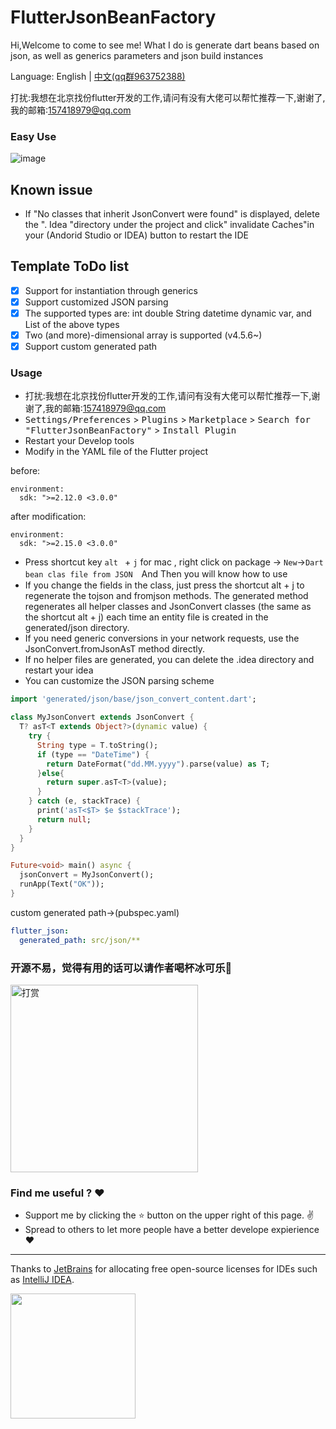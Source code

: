 
# FlutterJsonBeanFactory

Hi,Welcome to come to see me!
What I do is generate dart beans based on json, as well as generics parameters and json build instances

Language: English | [中文(qq群963752388)](https://juejin.cn/post/7030739002969817118/)

打扰:我想在北京找份flutter开发的工作,请问有没有大佬可以帮忙推荐一下,谢谢了,我的邮箱:157418979@qq.com

### Easy Use
![image](.github/beantojson_factory.gif)

## Known issue
- If "No classes that inherit JsonConvert were found" is displayed, delete the ". Idea "directory under the project and click" invalidate Caches"in your (Andorid Studio or IDEA) button to restart the IDE

## Template ToDo list
- [x] Support for instantiation through generics
- [x] Support customized JSON parsing
- [x] The supported types are: int double String datetime dynamic var, and List of the above types
- [x] Two (and more)-dimensional array is supported (v4.5.6~)
- [x] Support custom generated path

<!-- Plugin description -->
### Usage
* 打扰:我想在北京找份flutter开发的工作,请问有没有大佬可以帮忙推荐一下,谢谢了,我的邮箱:157418979@qq.com
* <kbd>Settings/Preferences</kbd> > <kbd>Plugins</kbd> > <kbd>Marketplace</kbd> > <kbd>Search for "FlutterJsonBeanFactory"</kbd> >
  <kbd>Install Plugin</kbd>
* Restart your Develop tools
* Modify in the YAML file of the Flutter project

before:
```
environment:
  sdk: ">=2.12.0 <3.0.0"
```
after modification:
```
environment:
  sdk: ">=2.15.0 <3.0.0"
```
* Press shortcut key `alt ` + `j` for mac  , right click on package -> `New`->`Dart bean clas file from JSON`　And Then you will know how to use
* If you change the fields in the class, just press the shortcut alt + j to regenerate the tojson and fromjson methods. The generated method regenerates all helper classes and JsonConvert classes (the same as the shortcut alt + j) each time an entity file is created in the generated/json directory.
* If you need generic conversions in your network requests, use the JsonConvert.fromJsonAsT<T> method directly.
* If no helper files are generated, you can delete the .idea directory and restart your idea
* You can customize the JSON parsing scheme
```dart
import 'generated/json/base/json_convert_content.dart';

class MyJsonConvert extends JsonConvert {
  T? asT<T extends Object?>(dynamic value) {
    try {
      String type = T.toString();
      if (type == "DateTime") {
        return DateFormat("dd.MM.yyyy").parse(value) as T;
      }else{
        return super.asT<T>(value);
      }
    } catch (e, stackTrace) {
      print('asT<$T> $e $stackTrace');
      return null;
    }
  }
}

Future<void> main() async {
  jsonConvert = MyJsonConvert();
  runApp(Text("OK"));
}
```

custom generated path->(pubspec.yaml)
```yaml 
flutter_json:
  generated_path: src/json/**
```

<!-- Plugin description end -->

### 开源不易，觉得有用的话可以请作者喝杯冰可乐🥤
<img src="https://github.com/fluttercandies/FlutterJsonBeanFactory/blob/master/wechat_pay.png" width = "300" height = "300" alt="打赏"/>

### Find me useful ? :heart:
* Support me by clicking the :star: button on the upper right of this page. :v:
* Spread to others to let more people have a better develope expierience :heart:
---
Thanks to [JetBrains](https://www.jetbrains.com/?from=fluttercandies) for allocating free open-source licenses for IDEs
such as [IntelliJ IDEA](https://www.jetbrains.com/idea/?from=fluttercandies).

[<img src=".github/jetbrains-variant.png" width="200"/>](https://www.jetbrains.com/?from=fluttercandies)